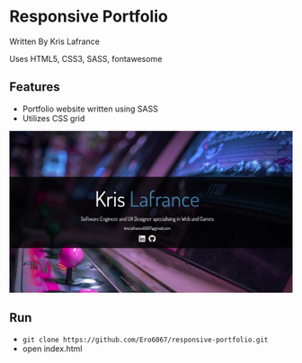 # Responsive Portfolio

Written By Kris Lafrance

Uses HTML5, CSS3, SASS, fontawesome

## Features

- Portfolio website written using SASS
- Utilizes CSS grid

![portfolio-screenshot](/dist/img/screenshot.jpg)

## Run

- `git clone https://github.com/Ero6067/responsive-portfolio.git`
- open index.html
